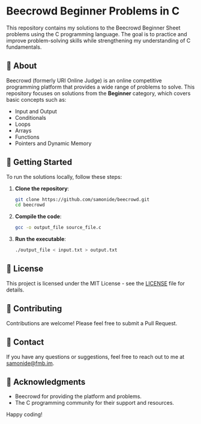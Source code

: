 # Beecrowd Beginner Problems in C

This repository contains my solutions to the Beecrowd Beginner Sheet problems using the C programming language. The goal is to practice and improve problem-solving skills while strengthening my understanding of C fundamentals.

## 📌 About
Beecrowd (formerly URI Online Judge) is an online competitive programming platform that provides a wide range of problems to solve. This repository focuses on solutions from the **Beginner** category, which covers basic concepts such as:

- Input and Output
- Conditionals
- Loops
- Arrays
- Functions
- Pointers and Dynamic Memory


## 🚀 Getting Started
To run the solutions locally, follow these steps:

1. **Clone the repository**:
    ```sh
    git clone https://github.com/samonide/beecrowd.git
    cd beecrowd
    ```

2. **Compile the code**:
    ```sh
    gcc -o output_file source_file.c
    ```

3. **Run the executable**:
    ```sh
    ./output_file < input.txt > output.txt
    ```

## 📝 License
This project is licensed under the MIT License - see the [LICENSE](LICENSE) file for details.

## 🤝 Contributing
Contributions are welcome! Please feel free to submit a Pull Request.

## 📧 Contact
If you have any questions or suggestions, feel free to reach out to me at [samonide@fmb.im](mailto:samonide@fmb.im).

## 🌟 Acknowledgments
- Beecrowd for providing the platform and problems.
- The C programming community for their support and resources.

Happy coding!

